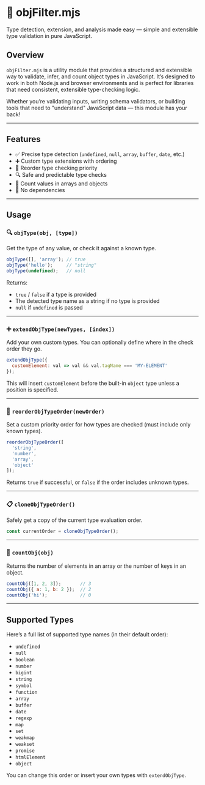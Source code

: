 # 🧠 objFilter.mjs

Type detection, extension, and analysis made easy — simple and extensible type validation in pure JavaScript.

## Overview

`objFilter.mjs` is a utility module that provides a structured and extensible way to validate, infer, and count object types in JavaScript. It’s designed to work in both Node.js and browser environments and is perfect for libraries that need consistent, extensible type-checking logic.

Whether you’re validating inputs, writing schema validators, or building tools that need to "understand" JavaScript data — this module has your back!

---

## Features

- ✅ Precise type detection (`undefined`, `null`, `array`, `buffer`, `date`, etc.)
- ➕ Custom type extensions with ordering
- 🔄 Reorder type checking priority
- 🔍 Safe and predictable type checks
- 🧮 Count values in arrays and objects
- 🚫 No dependencies

---

## Usage

### 🔍 `objType(obj, [type])`

Get the type of any value, or check it against a known type.

```js
objType([], 'array'); // true
objType('hello');     // "string"
objType(undefined);   // null
```

Returns:
- `true` / `false` if a type is provided
- The detected type name as a string if no type is provided
- `null` if `undefined` is passed

---

### ➕ `extendObjType(newTypes, [index])`

Add your own custom types. You can optionally define where in the check order they go.

```js
extendObjType({
  customElement: val => val && val.tagName === 'MY-ELEMENT'
});
```

This will insert `customElement` before the built-in `object` type unless a position is specified.

---

### 🔁 `reorderObjTypeOrder(newOrder)`

Set a custom priority order for how types are checked (must include only known types).

```js
reorderObjTypeOrder([
  'string',
  'number',
  'array',
  'object'
]);
```

Returns `true` if successful, or `false` if the order includes unknown types.

---

### 📋 `cloneObjTypeOrder()`

Safely get a copy of the current type evaluation order.

```js
const currentOrder = cloneObjTypeOrder();
```

---

### 🧮 `countObj(obj)`

Returns the number of elements in an array or the number of keys in an object.

```js
countObj([1, 2, 3]);       // 3
countObj({ a: 1, b: 2 });  // 2
countObj('hi');            // 0
```

---

## Supported Types

Here’s a full list of supported type names (in their default order):

- `undefined`
- `null`
- `boolean`
- `number`
- `bigint`
- `string`
- `symbol`
- `function`
- `array`
- `buffer`
- `date`
- `regexp`
- `map`
- `set`
- `weakmap`
- `weakset`
- `promise`
- `htmlElement`
- `object`

You can change this order or insert your own types with `extendObjType`.
